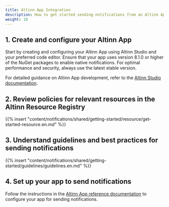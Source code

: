 ```yaml
---
title: Altinn App Integration
description: How to get started sending notifications from an Altinn App.
weight: 10
---
```


## 1. Create and configure your Altinn App

Start by creating and configuring your Altinn App using Altinn Studio and your preferred code editor. 
Ensure that your app uses version 8.1.0 or higher of the NuGet packages to enable native notifications.
For optimal performance and security, always use the latest stable version.

For detailed guidance on Altinn App development, refer to the [Altinn Studio documentation](/en/altinn-studio).

## 2. Review policies for relevant resources in the Altinn Resource Registry

{{% insert "content/notifications/shared/getting-started/resource/get-started-resource.en.md" %}}

## 3. Understand guidelines and best practices for sending notifications

{{% insert "content/notifications/shared/getting-started/guidelines/guidelines.en.md" %}}

## 4. Set up your app to send notifications

Follow the instructions in the [Altinn App reference documentation](/en/altinn-studio/v8/reference/logic/notifications/) to configure your app for sending notifications.